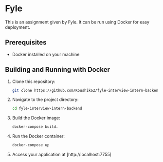 # Fyle

This is an assignment given by Fyle. It can be run using Docker for easy deployment.

## Prerequisites

- Docker installed on your machine

## Building and Running with Docker

1. Clone this repository:

    ```bash
    git clone https://github.com/Koushik62/fyle-interview-intern-backend.git
    ```

2. Navigate to the project directory:

    ```bash
    cd fyle-interview-intern-backend
    ```

3. Build the Docker image:

    ```bash
    docker-compose build.
    ```

4. Run the Docker container:

    ```bash
    docker-compose up
    ```

4. Access your application at [http://localhost:7755]

